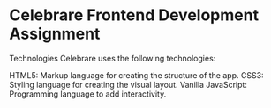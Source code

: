 # Celebrare Frontend Development Assignment

Technologies
Celebrare uses the following technologies:

HTML5: Markup language for creating the structure of the app.
CSS3: Styling language for creating the visual layout.
Vanilla JavaScript: Programming language to add interactivity.
